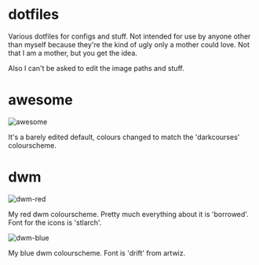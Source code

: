dotfiles
========

Various dotfiles for configs and stuff. Not intended for use by anyone other than myself because they're the kind of ugly only a mother could love. Not that I am a mother, but you get the idea.

Also I can't be asked to edit the image paths and stuff.

awesome
=======
![awesome](https://raw.github.com/kirbyman62/dotfiles/master/awesome/preview.png)

It's a barely edited default, colours changed to match the 'darkcourses' colourscheme.

dwm
===
![dwm-red](https://raw.github.com/kirbyman62/dotfiles/master/dwm/red/preview.png)

My red dwm colourscheme. Pretty much everything about it is 'borrowed'. Font for the icons is 'stlarch'.

![dwm-blue](https://raw.github.com/kirbyman62/dotfiles/master/dwm/blue/preview.png)

My blue dwm colourscheme. Font is 'drift' from artwiz.
